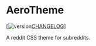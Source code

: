 # AeroTheme
[![version][version-badge][CHANGELOG]]

A reddit CSS theme for subreddits.

[version-badge]: https://img.shields.io/badge/version-v0.11-green.svg
[CHANGELOG]: ./CHANGELOG.md
